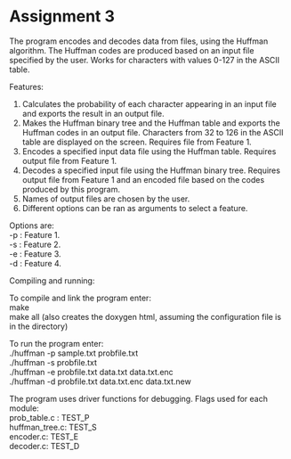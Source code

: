 # Assignment 3

The program encodes and decodes data from files, using the Huffman algorithm. The Huffman codes are produced based on an input file specified by the user. Works for characters with values 0-127 in the ASCII table.

Features:
1. Calculates the probability of each character appearing in an input file and exports the result in an output file. <br>
2. Makes the Huffman binary tree and the Huffman table and exports the Huffman codes in an output file. Characters from 32 to 126 in the ASCII table are displayed on the screen. Requires file from Feature 1. <br>
3. Encodes a specified input data file using the Huffman table. Requires output file from Feature 1.<br>
4. Decodes a specified input file using the Huffman binary tree. Requires output file from Feature 1 and an encoded file based on the codes produced by this program. <br>
5. Names of output files are chosen by the user.
6. Different options can be ran as arguments to select a feature. <br>

Options are: <br>
-p : Feature 1. <br>
-s : Feature 2. <br> 
-e : Feature 3. <br>
-d : Feature 4. <br>

Compiling and running:

To compile and link the program enter: <br>
make <br>
make all  (also creates the doxygen html, assuming the configuration file is in the directory)

To run the program enter: <br>
./huffman -p sample.txt probfile.txt <br>
./huffman -s probfile.txt <br>
./huffman -e probfile.txt data.txt data.txt.enc <br>
./huffman -d probfile.txt data.txt.enc data.txt.new <br>

The program uses driver functions for debugging. Flags used for each module: <br>
prob_table.c :  TEST_P <br>
huffman_tree.c: TEST_S <br>
encoder.c:      TEST_E <br>
decoder.c:      TEST_D
